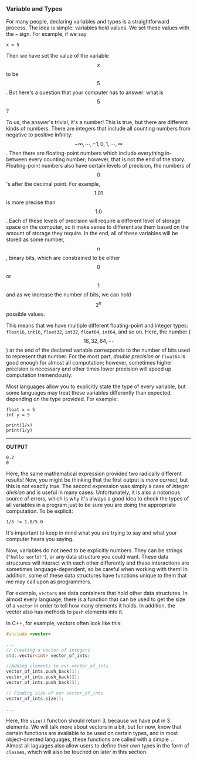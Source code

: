### Variable and Types

For many people, declaring variables and types is a straightforward process.
The idea is simple: variables hold values.
We set these values with the `=` sign.
For example, if we say

```
x = 5
```
Then we have set the value of the variable $$x$$ to be $$5$$.
But here's a question that your computer has to answer: what is $$5$$?

To us, the answer's trivial, it's a number!
This is true, but there are different kinds of numbers.
There are integers that include all counting numbers from negative to positive infinity: $$-\infty, \cdots, -1, 0, 1, \cdots, \infty$$.
Then there are floating-point numbers which include everything in-between every counting number; however, that is not the end of the story.
Floating-point numbers also have certain levels of precision, the numbers of $$0$$'s after the decimal point.
For example, $$1.01$$ is more precise than $$1.0$$.
Each of these levels of precision will require a different level of storage space on the computer, so it make sense to differentiate them based on the amount of storage they require.
In the end, all of these variables will be stored as some number, $$n$$, binary bits, which are constrained to be either $$0$$ or $$1$$ and as we increase the number of bits, we can hold $$2^n$$ possible values.

This means that we have multiple different floating-point and integer types: `float16`, `int16`, `float32`, `int32`, `float64`, `int64`, and so on.
Here, the number ($$16, 32, 64,\cdots$$) at the end of the declared variable corresponds to the number of bits used to represent that number.
For the most part, *double precision* or `float64` is good enough for almost all computation; however, sometimes higher precision is necessary and other times lower precision will speed up computation tremendously.

Most languages allow you to explicitly state the type of every variable, but some languages may treat these variables differently than expected, depending on the type provided.
For example:

```
float x = 5
int y = 5

print(1/x)
print(1/y)
```

----
**OUTPUT**
```
0.2
0
```

Here, the same mathematical expression provided two radically different results!
Now, you might be thinking that the first output is *more correct*, but this is not exactly true.
The second expression was simply a case of *integer division* and is useful in many cases.
Unfortunately, it is also a notorious source of errors, which is why it's always a good idea to check the types of all variables in a program just to be sure you are doing the appropriate computation.
To be explicit:

```
1/5 != 1.0/5.0
```

It's important to keep in mind what you are trying to say and what your computer hears you saying.

Now, variables do not need to be explicitly numbers.
They can be strings (`"hello world!"`), or any data structure you could want.
These data structures will interact with each other differently and these interactions are sometimes language-dependent, so be careful when working with them!
In addition, some of these data structures have functions unique to them that me may call upon as programmers.

For example, `vectors` are data containers that hold other data structures.
In almost every language, there is a function that can be used to get the size of a `vector` in order to tell how many elements it holds.
In addition, the vector also has methods to `push` elements into it.

In C++, for example, vectors often look like this:

```cpp
#include <vector>

...
// Creating a vector of integers
std::vector<int> vector_of_ints;

//Adding elements to our vector_of_ints
vector_of_ints.push_back(1);
vector_of_ints.push_back(2);
vector_of_ints.push_back(3);

// Finding size of our vector_of_ints
vector_of_ints.size();

...
```

Here, the `size()` function should return 3, because we have put in 3 elements.
We will talk more about vectors in a bit, but for now, know that certain functions are available to be used on certain types, and in most object-oriented languages, these functions are called with a simple `.`.
Almost all laguages also allow users to define their own types in the form of `classes`, which will also be touched on later in this section.


<script>
MathJax.Hub.Queue(["Typeset",MathJax.Hub]);
</script>
$$
\newcommand{\d}{\mathrm{d}}
\newcommand{\bff}{\boldsymbol{f}}
\newcommand{\bfg}{\boldsymbol{g}}
\newcommand{\bfp}{\boldsymbol{p}}
\newcommand{\bfq}{\boldsymbol{q}}
\newcommand{\bfx}{\boldsymbol{x}}
\newcommand{\bfu}{\boldsymbol{u}}
\newcommand{\bfv}{\boldsymbol{v}}
\newcommand{\bfA}{\boldsymbol{A}}
\newcommand{\bfB}{\boldsymbol{B}}
\newcommand{\bfC}{\boldsymbol{C}}
\newcommand{\bfM}{\boldsymbol{M}}
\newcommand{\bfJ}{\boldsymbol{J}}
\newcommand{\bfR}{\boldsymbol{R}}
\newcommand{\bfT}{\boldsymbol{T}}
\newcommand{\bfomega}{\boldsymbol{\omega}}
\newcommand{\bftau}{\boldsymbol{\tau}}
$$

